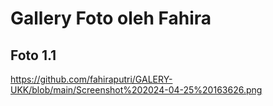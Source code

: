 # Gallery Foto oleh Fahira
## Foto 1.1
https://github.com/fahiraputri/GALERY-UKK/blob/main/Screenshot%202024-04-25%20163626.png
